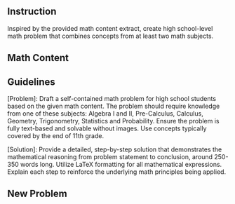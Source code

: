 ## Instruction
Inspired by the provided math content extract, create high school-level math problem that combines concepts from at least two math subjects.

## Math Content
<EXTRACT>

## Guidelines 
[Problem]: Draft a self-contained math problem for high school students based on the given math content. The problem should require knowledge from one of these subjects: Algebra I and II, Pre-Calculus, Calculus, Geometry, Trigonometry, Statistics and Probability. Ensure the problem is fully text-based and solvable without images. Use concepts typically covered by the end of 11th grade.

[Solution]: Provide a detailed, step-by-step solution that demonstrates the mathematical reasoning from problem statement to conclusion, around 250-350 words long. Utilize LaTeX formatting for all mathematical expressions. Explain each step to reinforce the underlying math principles being applied.

## New Problem